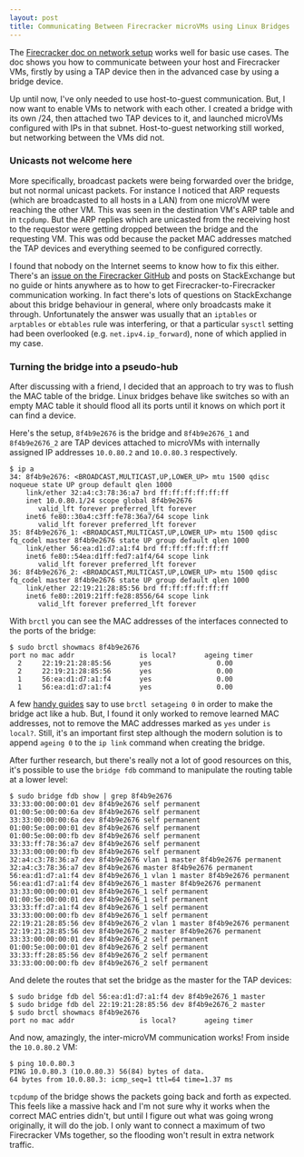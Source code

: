 ```yaml
---
layout: post
title: Communicating Between Firecracker microVMs using Linux Bridges
---
```



The [Firecracker doc on network setup](https://github.com/firecracker-microvm/firecracker/blob/main/docs/network-setup.md) works well for basic use cases. The doc shows you how to communicate between your host and Firecracker VMs, firstly by using a TAP device then in the advanced case by using a bridge device.

Up until now, I've only needed to use host-to-guest communication. But, I now want to enable VMs to network with each other. I created a bridge with its own /24, then attached two TAP devices to it, and launched microVMs configured with IPs in that subnet. Host-to-guest networking still worked, but networking between the VMs did not.

### Unicasts not welcome here

More specifically, broadcast packets were being forwarded over the bridge, but not normal unicast packets. For instance I noticed that ARP requests (which are broadcasted to all hosts in a LAN) from one microVM were reaching the other VM. This was seen in the destination VM's ARP table and in `tcpdump`. But the ARP replies which are unicasted from the receiving host to the requestor were getting dropped between the bridge and the requesting VM. This was odd because the packet MAC addresses matched the TAP devices and everything seemed to be configured correctly.

I found that nobody on the Internet seems to know how to fix this either. There's an [issue on the Firecracker GitHub](https://github.com/firecracker-microvm/firecracker-demo/issues/18) and posts on StackExchange but no guide or hints anywhere as to how to get Firecracker-to-Firecracker communication working. In fact there's lots of questions on StackExchange about this bridge behaviour in general, where only broadcasts make it through. Unfortunately the answer was usually that an `iptables` or `arptables` or `ebtables` rule was interfering, or that a particular `sysctl` setting had been overlooked (e.g. `net.ipv4.ip_forward`), none of which applied in my case.

### Turning the bridge into a pseudo-hub

After discussing with a friend, I decided that an approach to try was to flush the MAC table of the bridge. Linux bridges behave like switches so with an empty MAC table it should flood all its ports until it knows on which port it can find a device.

Here's the setup, `8f4b9e2676` is the bridge and `8f4b9e2676_1` and `8f4b9e2676_2` are TAP devices attached to microVMs with internally assigned IP addresses `10.0.80.2` and `10.0.80.3` respectively.

```
$ ip a
34: 8f4b9e2676: <BROADCAST,MULTICAST,UP,LOWER_UP> mtu 1500 qdisc noqueue state UP group default qlen 1000
    link/ether 32:a4:c3:78:36:a7 brd ff:ff:ff:ff:ff:ff
    inet 10.0.80.1/24 scope global 8f4b9e2676
       valid_lft forever preferred_lft forever
    inet6 fe80::30a4:c3ff:fe78:36a7/64 scope link
       valid_lft forever preferred_lft forever
35: 8f4b9e2676_1: <BROADCAST,MULTICAST,UP,LOWER_UP> mtu 1500 qdisc fq_codel master 8f4b9e2676 state UP group default qlen 1000
    link/ether 56:ea:d1:d7:a1:f4 brd ff:ff:ff:ff:ff:ff
    inet6 fe80::54ea:d1ff:fed7:a1f4/64 scope link
       valid_lft forever preferred_lft forever
36: 8f4b9e2676_2: <BROADCAST,MULTICAST,UP,LOWER_UP> mtu 1500 qdisc fq_codel master 8f4b9e2676 state UP group default qlen 1000
    link/ether 22:19:21:28:85:56 brd ff:ff:ff:ff:ff:ff
    inet6 fe80::2019:21ff:fe28:8556/64 scope link
       valid_lft forever preferred_lft forever
```

With `brctl` you can see the MAC addresses of the interfaces connected to the ports of the bridge:

```
$ sudo brctl showmacs 8f4b9e2676
port no mac addr                is local?       ageing timer
  2     22:19:21:28:85:56       yes                0.00
  2     22:19:21:28:85:56       yes                0.00
  1     56:ea:d1:d7:a1:f4       yes                0.00
  1     56:ea:d1:d7:a1:f4       yes                0.00
```

A few [handy guides](https://techglimpse.com/convert-linux-bridge-hub-vm-interospection/) say to use `brctl setageing 0` in order to make the bridge act like a hub. But, I found it only worked to remove learned MAC addresses, not to remove the MAC addresses marked as `yes` under `is local?`. Still, it's an important first step although the modern solution is to append `ageing 0` to the `ip link` command when creating the bridge.

After further research, but there's really not a lot of good resources on this, it's possible to use the `bridge fdb` command to manipulate the routing table at a lower level:

```
$ sudo bridge fdb show | grep 8f4b9e2676
33:33:00:00:00:01 dev 8f4b9e2676 self permanent
01:00:5e:00:00:6a dev 8f4b9e2676 self permanent
33:33:00:00:00:6a dev 8f4b9e2676 self permanent
01:00:5e:00:00:01 dev 8f4b9e2676 self permanent
01:00:5e:00:00:fb dev 8f4b9e2676 self permanent
33:33:ff:78:36:a7 dev 8f4b9e2676 self permanent
33:33:00:00:00:fb dev 8f4b9e2676 self permanent
32:a4:c3:78:36:a7 dev 8f4b9e2676 vlan 1 master 8f4b9e2676 permanent
32:a4:c3:78:36:a7 dev 8f4b9e2676 master 8f4b9e2676 permanent
56:ea:d1:d7:a1:f4 dev 8f4b9e2676_1 vlan 1 master 8f4b9e2676 permanent
56:ea:d1:d7:a1:f4 dev 8f4b9e2676_1 master 8f4b9e2676 permanent
33:33:00:00:00:01 dev 8f4b9e2676_1 self permanent
01:00:5e:00:00:01 dev 8f4b9e2676_1 self permanent
33:33:ff:d7:a1:f4 dev 8f4b9e2676_1 self permanent
33:33:00:00:00:fb dev 8f4b9e2676_1 self permanent
22:19:21:28:85:56 dev 8f4b9e2676_2 vlan 1 master 8f4b9e2676 permanent
22:19:21:28:85:56 dev 8f4b9e2676_2 master 8f4b9e2676 permanent
33:33:00:00:00:01 dev 8f4b9e2676_2 self permanent
01:00:5e:00:00:01 dev 8f4b9e2676_2 self permanent
33:33:ff:28:85:56 dev 8f4b9e2676_2 self permanent
33:33:00:00:00:fb dev 8f4b9e2676_2 self permanent
```

And delete the routes that set the bridge as the master for the TAP devices:

```
$ sudo bridge fdb del 56:ea:d1:d7:a1:f4 dev 8f4b9e2676_1 master
$ sudo bridge fdb del 22:19:21:28:85:56 dev 8f4b9e2676_2 master
$ sudo brctl showmacs 8f4b9e2676
port no mac addr                is local?       ageing timer
```

And now, amazingly, the inter-microVM communication works! From inside the `10.0.80.2` VM:

```
$ ping 10.0.80.3
PING 10.0.80.3 (10.0.80.3) 56(84) bytes of data.
64 bytes from 10.0.80.3: icmp_seq=1 ttl=64 time=1.37 ms
```

`tcpdump` of the bridge shows the packets going back and forth as expected. This feels like a massive hack and I'm not sure why it works when the correct MAC entries didn't, but until I figure out what was going wrong originally, it will do the job. I only want to connect a maximum of two Firecracker VMs together, so the flooding won't result in extra network traffic.

